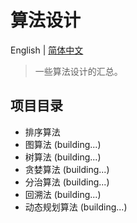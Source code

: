 # 算法设计

English | [简体中文](./README-zh.md)

> 一些算法设计的汇总。

## 项目目录
+ 排序算法
+ 图算法 (building...)
+ 树算法 (building...)
+ 贪婪算法 (building...)
+ 分治算法 (building...)
+ 回溯法 (building...)
+ 动态规划算法 (building...)
